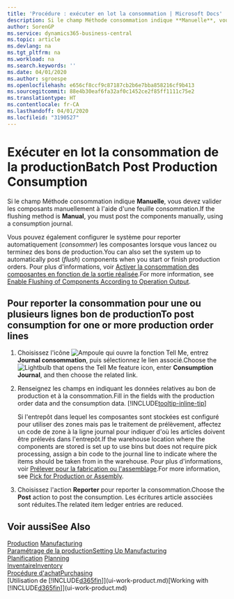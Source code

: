 ```yaml
---
title: 'Procédure : exécuter en lot la consommation | Microsoft Docs'
description: Si le champ Méthode consommation indique **Manuelle**, vous devez valider les composants manuellement à l'aide d'une feuille consommation.
author: SorenGP
ms.service: dynamics365-business-central
ms.topic: article
ms.devlang: na
ms.tgt_pltfrm: na
ms.workload: na
ms.search.keywords: ''
ms.date: 04/01/2020
ms.author: sgroespe
ms.openlocfilehash: e656cf8ccf9c87187cb2b6e7bba858216cf9b413
ms.sourcegitcommit: 88e4b30eaf6fa32af0c1452ce2f85ff1111c75e2
ms.translationtype: HT
ms.contentlocale: fr-CA
ms.lasthandoff: 04/01/2020
ms.locfileid: "3190527"
---
```

# <a name="batch-post-production-consumption"></a><span data-ttu-id="978ea-103">Exécuter en lot la consommation de la production</span><span class="sxs-lookup"><span data-stu-id="978ea-103">Batch Post Production Consumption</span></span>
<span data-ttu-id="978ea-104">Si le champ Méthode consommation indique **Manuelle**, vous devez valider les composants manuellement à l'aide d'une feuille consommation.</span><span class="sxs-lookup"><span data-stu-id="978ea-104">If the flushing method is **Manual**, you must post the components manually, using a consumption journal.</span></span>

<span data-ttu-id="978ea-105">Vous pouvez également configurer le système pour reporter automatiquement (*consommer*) les composantes lorsque vous lancez ou terminez des bons de production.</span><span class="sxs-lookup"><span data-stu-id="978ea-105">You can also set the system up to automatically post (*flush*) components when you start or finish production orders.</span></span> <span data-ttu-id="978ea-106">Pour plus d'informations, voir [Activer la consommation des composantes en fonction de la sortie réalisée](production-how-to-flush-components-according-to-operation-output.md).</span><span class="sxs-lookup"><span data-stu-id="978ea-106">For more information, see [Enable Flushing of Components According to Operation Output](production-how-to-flush-components-according-to-operation-output.md).</span></span>

## <a name="to-post-consumption-for-one-or-more-production-order-lines"></a><span data-ttu-id="978ea-107">Pour reporter la consommation pour une ou plusieurs lignes bon de production</span><span class="sxs-lookup"><span data-stu-id="978ea-107">To post consumption for one or more production order lines</span></span>  
1.  <span data-ttu-id="978ea-108">Choisissez l'icône ![Ampoule qui ouvre la fonction Tell Me](media/ui-search/search_small.png "Dites-moi ce que vous voulez faire"), entrez **Journal consommation**, puis sélectionnez le lien associé.</span><span class="sxs-lookup"><span data-stu-id="978ea-108">Choose the ![Lightbulb that opens the Tell Me feature](media/ui-search/search_small.png "Tell me what you want to do") icon, enter **Consumption Journal**, and then choose the related link.</span></span>  
2.  <span data-ttu-id="978ea-109">Renseignez les champs en indiquant les données relatives au bon de production et à la consommation.</span><span class="sxs-lookup"><span data-stu-id="978ea-109">Fill in the fields with the production order data and the consumption data.</span></span> [!INCLUDE[tooltip-inline-tip](includes/tooltip-inline-tip_md.md)]  

    <span data-ttu-id="978ea-110">Si l'entrepôt dans lequel les composantes sont stockées est configuré pour utiliser des zones mais pas le traitement de prélèvement, affectez un code de zone à la ligne journal pour indiquer d'où les articles doivent être prélevés dans l'entrepôt.</span><span class="sxs-lookup"><span data-stu-id="978ea-110">If the warehouse location where the components are stored is set up to use bins but does not require pick processing, assign a bin code to the journal line to indicate where the items should be taken from in the warehouse.</span></span> <span data-ttu-id="978ea-111">Pour plus d'informations, voir [Prélever pour la fabrication ou l'assemblage](warehouse-how-to-pick-for-production.md).</span><span class="sxs-lookup"><span data-stu-id="978ea-111">For more information, see [Pick for Production or Assembly](warehouse-how-to-pick-for-production.md).</span></span>  
3.  <span data-ttu-id="978ea-112">Choisissez l'action **Reporter** pour reporter la consommation.</span><span class="sxs-lookup"><span data-stu-id="978ea-112">Choose the **Post** action to post the consumption.</span></span> <span data-ttu-id="978ea-113">Les écritures article associées sont réduites.</span><span class="sxs-lookup"><span data-stu-id="978ea-113">The related item ledger entries are reduced.</span></span>

## <a name="see-also"></a><span data-ttu-id="978ea-114">Voir aussi</span><span class="sxs-lookup"><span data-stu-id="978ea-114">See Also</span></span>  
<span data-ttu-id="978ea-115">[Production](production-manage-manufacturing.md)  </span><span class="sxs-lookup"><span data-stu-id="978ea-115">[Manufacturing](production-manage-manufacturing.md)  </span></span>  
[<span data-ttu-id="978ea-116">Paramétrage de la production</span><span class="sxs-lookup"><span data-stu-id="978ea-116">Setting Up Manufacturing</span></span>](production-configure-production-processes.md)  
<span data-ttu-id="978ea-117">[Planification](production-planning.md)    </span><span class="sxs-lookup"><span data-stu-id="978ea-117">[Planning](production-planning.md)    </span></span>  
[<span data-ttu-id="978ea-118">Inventaire</span><span class="sxs-lookup"><span data-stu-id="978ea-118">Inventory</span></span>](inventory-manage-inventory.md)  
[<span data-ttu-id="978ea-119">Procédure d'achat</span><span class="sxs-lookup"><span data-stu-id="978ea-119">Purchasing</span></span>](purchasing-manage-purchasing.md)  
<span data-ttu-id="978ea-120">[Utilisation de [!INCLUDE[d365fin](includes/d365fin_md.md)]](ui-work-product.md)</span><span class="sxs-lookup"><span data-stu-id="978ea-120">[Working with [!INCLUDE[d365fin](includes/d365fin_md.md)]](ui-work-product.md)</span></span>
